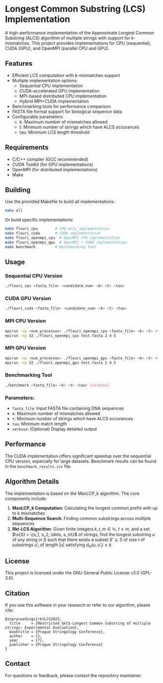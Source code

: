 # Longest Common Substring (LCS) Implementation

A high-performance implementation of the Approximate Longest Common Substring (ALCS) algorithm of multiple strings with support for k-mismatches. This project provides implementations for CPU (sequential), CUDA (GPU), and OpenMPI (parallel CPU and GPU).

## Features

- Efficient LCS computation with k-mismatches support
- Multiple implementation options:
  - Sequential CPU implementation
  - CUDA-accelerated GPU implementation
  - MPI-based distributed CPU implementation
  - Hybrid MPI+CUDA implementation
- Benchmarking tools for performance comparison
- FASTA file format support for biological sequence data
- Configurable parameters:
  - k: Maximum number of mismatches allowed
  - t: Minimum number of strings which have ALCS occurances
  - tau: Minimum LCS length threshold

## Requirements

- C/C++ compiler (GCC recommended)
- CUDA Toolkit (for GPU implementations)
- OpenMPI (for distributed implementations)
- Make

## Building

Use the provided Makefile to build all implementations:

```bash
make all
```

Or build specific implementations:

```bash
make flouri_cpu        # CPU-only implementation
make flouri_cuda       # CUDA implementation
make flouri_openmpi_cpu  # OpenMPI CPU implementation 
make flouri_openmpi_gpu  # OpenMPI + CUDA implementation
make benchmark         # Benchmarking tool
```

## Usage

### Sequential CPU Version

```bash
./flouri_cpu <fasta_file> <candidate_num> <k> <t> <tau>
```

### CUDA GPU Version

```bash
./flouri_cuda <fasta_file> <candidate_num> <k> <t> <tau>

```

### MPI CPU Version

```bash
mpirun -np <num_processes> ./flouri_openmpi_cpu <fasta_file> <k> <t> <tau>
mpirun -np 32 ./flouri_openmpi_cpu test.fasta 2 4 5
```

### MPI GPU Version

```bash
mpirun -np <num_processes> ./flouri_openmpi_gpu <fasta_file> <k> <t> <tau>
mpirun -np 32 ./flouri_openmpi_gpu test.fasta 2 4 5
```

### Benchmarking Tool

```bash
./benchmark <fasta_file> <k> <t> <tau> [verbose]
```

### Parameters:

- `fasta_file`: Input FASTA file containing DNA sequences
- `k`: Maximum number of mismatches allowed
- `t`: Minimum number of strings which have ALCS occurances
- `tau`: Minimum match length
- `verbose`: (Optional) Display detailed output

## Performance

The CUDA implementation offers significant speedup over the sequential CPU version, especially for large datasets. Benchmark results can be found in the `benchmark_results.csv` file.

## Algorithm Details

The implementation is based on the MaxLCP_k algorithm. The core components include:

1. **MaxLCP_k Computation**: Calculating the longest common prefix with up to k mismatches
2. **Multi-Sequence Search**: Finding common substrings across multiple sequences
3. **Rkt-LCS Algorithm**: Given finite integers $k, t, m \in \mathbb{N}$, $t \leq m$, and a set $\s{S} = \{s_1, s_2, \dots, s_m\}$ of strings, find the longest substring $u$ of any string in $S$ such that there exists a subset $S' \subseteq S$ of size $t$ of substrings $u'_i$ of length $|u|$ satisfying $d_H(u, u'_i) \leq k$.

## License

This project is licensed under the GNU General Public License v3.0 (GPL-3.0).

## Citation

If you use this software in your research or refer to our algorithm, please cite:

```
@inproceedings{rktLCS2023,
  title     = {Restricted $kt$-Longest Common Substring of multiple strings: Experimental Evaluation},
  booktitle = {Prague Stringology Conference},
  author    = {},
  year      = {?},
  publisher = {Prague Stringology Conference}
}
```

## Contact

For questions or feedback, please contact the repository maintainer.

